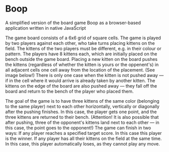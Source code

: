 # Boop
A simplified version of the board game Boop as a browser-based application written in native JavaScript

The game board consists of a 6x6 grid of square cells.
The game is played by two players against each other, who take turns placing kittens on the field. The kittens of the two players must be different, e.g. in their colour or pattern.
The players have 8 kittens each, which are initially placed on the bench outside the game board.
Placing a new kitten on the board pushes the kittens (regardless of whether the kitten is yours or the oppenent's) in all adjacent cells one cell away from the location of the placement. (See image below!)
There is only one case when the kitten is not pushed away — if in the cell where it would arrive is already taken by another kitten.
The kittens on the edge of the board are also pushed away — they fall off the board and return to the bench of the player who placed them.

The goal of the game is to have three kittens of the same color (belonging to the same player) next to each other horizontally, vertically or diagonally after the pushing finishes. In this case, the player gets one point, and the three kittens are returned to their bench. (Attention! It is also possible that after pushing, three of the opponent's kittens land next to each other — in this case, the point goes to the opponent!)
The game can finish in two ways:
If any player reaches a specified target score. In this case this player is the winner.
If any player has all their kittens on the field at the same time. In this case, this player automatically loses, as they cannot play any move.
